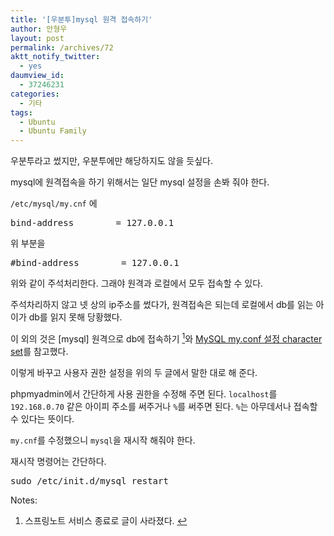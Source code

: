 ```yaml
---
title: '[우분투]mysql 원격 접속하기'
author: 안형우
layout: post
permalink: /archives/72
aktt_notify_twitter:
  - yes
daumview_id:
  - 37246231
categories:
  - 기타
tags:
  - Ubuntu
  - Ubuntu Family
---
```

우분투라고 썼지만, 우분투에만 해당하지도 않을 듯싶다.

mysql에 원격접속을 하기 위해서는 일단 mysql 설정을 손봐 줘야 한다.

`/etc/mysql/my.cnf` 에

<pre>bind-address        = 127.0.0.1</pre>

위 부분을

<pre>#bind-address        = 127.0.0.1</pre>

위와 같이 주석처리한다. 그래야 원격과 로컬에서 모두 접속할 수 있다.

주석차리하지 않고 넷 상의 ip주소를 썼다가, 원격접속은 되는데 로컬에서 db를 읽는 아이가 db를 읽지 못해 당황했다.

이 외의 것은 [mysql] 원격으로 db에 접속하기 <a class="simple-footnote" title="스프링노트 서비스 종료로 글이 사라졌다." id="return-note-72-1" href="#note-72-1"><sup>1</sup></a>와 <a title="http://blueb.net/blog/1271" href="http://blog.naver.com/rlawlss/80132553667" rel="bookmark">MySQL my.conf 설정 character set</a>를 참고했다.

이렇게 바꾸고 사용자 권한 설정을 위의 두 글에서 말한 대로 해 준다.

phpmyadmin에서 간단하게 사용 권한을 수정해 주면 된다. `localhost`를 `192.168.0.70` 같은 아이피 주소를 써주거나 `%`를 써주면 된다. `%`는 아무데서나 접속할 수 있다는 뜻이다.

`my.cnf`를 수정했으니 `mysql`을 재시작 해줘야 한다.

재시작 명령어는 간단하다.

<pre>sudo /etc/init.d/mysql restart</pre>

<div class="simple-footnotes">
  <p class="notes">
    Notes:
  </p>
  
  <ol>
    <li id="note-72-1">
      스프링노트 서비스 종료로 글이 사라졌다. <a href="#return-note-72-1">&#8617;</a>
    </li>
  </ol>
</div>